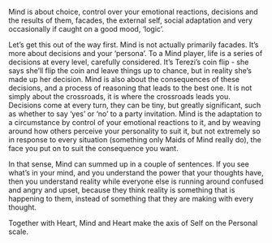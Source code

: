 Mind is about choice, control over your emotional reactions, decisions and the results of them, facades, the external self, social adaptation and very occasionally if caught on a good mood, ‘logic’.

Let’s get this out of the way first. Mind is not actually primarily facades. It’s more about decisions and your ‘persona’. To a Mind player, life is a series of decisions at every level, carefully considered. It’s Terezi’s coin flip - she says she’ll flip the coin and leave things up to chance, but in reality she’s made up her decision. Mind is also about the consequences of these decisions, and a process of reasoning that leads to the best one. It is not simply about the crossroads, it is where the crossroads leads you. Decisions come at every turn, they can be tiny, but greatly significant, such as whether to say ‘yes’ or ‘no’ to a party invitation. Mind is the adaptation to a circumstance by control of your emotional reactions to it, and by weaving around how others perceive your personality to suit it, but not extremely so in response to every situation (something only Maids of Mind really do), the face you put on to suit the consequence you want.

In that sense, Mind can summed up in a couple of sentences. If you see what’s in your mind, and you understand the power that your thoughts have, then you understand reality while everyone else is running around confused and angry and upset, because they think reality is something that is happening to them, instead of something that they are making with every thought.

Together with Heart, Mind and Heart make the axis of Self on the Personal scale.
